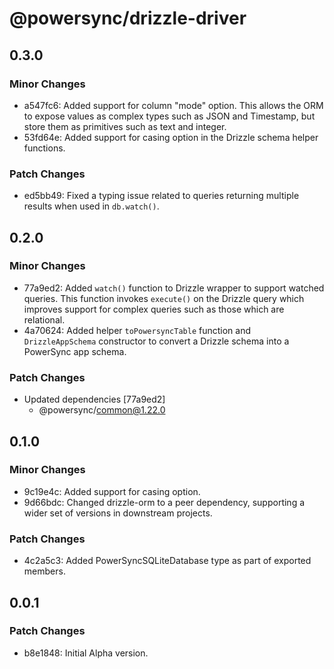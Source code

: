 # @powersync/drizzle-driver

## 0.3.0

### Minor Changes

- a547fc6: Added support for column "mode" option. This allows the ORM to expose values as complex types such as JSON and Timestamp, but store them as primitives such as text and integer.
- 53fd64e: Added support for casing option in the Drizzle schema helper functions.

### Patch Changes

- ed5bb49: Fixed a typing issue related to queries returning multiple results when used in `db.watch()`.

## 0.2.0

### Minor Changes

- 77a9ed2: Added `watch()` function to Drizzle wrapper to support watched queries. This function invokes `execute()` on the Drizzle query which improves support for complex queries such as those which are relational.
- 4a70624: Added helper `toPowersyncTable` function and `DrizzleAppSchema` constructor to convert a Drizzle schema into a PowerSync app schema.

### Patch Changes

- Updated dependencies [77a9ed2]
  - @powersync/common@1.22.0

## 0.1.0

### Minor Changes

- 9c19e4c: Added support for casing option.
- 9d66bdc: Changed drizzle-orm to a peer dependency, supporting a wider set of versions in downstream projects.

### Patch Changes

- 4c2a5c3: Added PowerSyncSQLiteDatabase type as part of exported members.

## 0.0.1

### Patch Changes

- b8e1848: Initial Alpha version.
